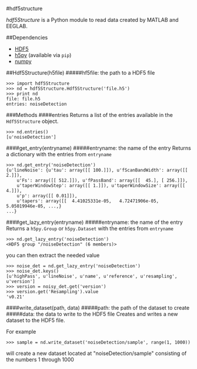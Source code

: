 #hdf5structure

*hdf5Structure* is a Python module to read data created by MATLAB and EEGLAB.

##Dependencies
* [HDF5](http://www.hdfgroup.org/HDF5/)
* [h5py](http://www.h5py.org/) (available via `pip`)
* [numpy](http://www.numpy.org/)

##Hdf5Structure(h5file)
#####hf5file: the path to a HDF5 file

    >>> import hdf5Structure
    >>> nd = hdf5Structure.Hdf5Structure('file.h5')
    >>> print nd
    file: file.h5
    entries: noiseDetection

###Methods
####entries
Returns a list of the entries available in the `Hdf5Structure` object.

    >>> nd.entries()
    [u'noiseDetection']

####get\_entry(entryname)
#####entryname: the name of the entry
Returns a dictionary with the entries from `entryname`

    >>> nd.get_entry('noiseDetection')
    {u'lineNoise': {u'tau': array([[ 100.]]), u'fScanBandWidth': array([[ 2.]]),
        u'Fs': array([[ 512.]]), u'fPassBand': array([[  45.], [ 256.]]),
        u'taperWindowStep': array([[ 1.]]), u'taperWindowSize': array([[ 4.]]),
        u'p': array([[ 0.01]]),
        u'tapers': array([[  4.41025331e-05,   4.72471906e-05,   5.05019946e-05, ...,}
    ...}

####get\_lazy\_entry(entryname)
#####entryname: the name of the entry
Returns a `h5py.Group` or `h5py.Dataset` with the entries from `entryname`

    >>> nd.get_lazy_entry('noiseDetection')
    <HDF5 group "/noiseDetection" (6 members)>

you can then extract the needed value

    >>> noise_det = nd.get_lazy_entry('noiseDetection')
    >>> noise_det.keys()
    [u'highPass', u'lineNoise', u'name', u'reference', u'resampling', u'version']
    >>> version = noisy_det.get('version')
    >>> version.get('Resampling').value
    'v0.21'

####write\_dataset(path, data)
#####path: the path of the dataset to create
#####data: the data to write to the HDF5 file
Creates and writes a new dataset to the HDF5 file.

For example

    >>> sample = nd.write_dataset('noiseDetection/sample', range(1, 1000))

will create a new dataset located at "noiseDetection/sample" consisting of the
numbers 1 through 1000
